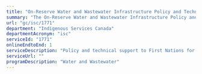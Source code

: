 ```yaml
---
title: "On-Reserve Water and Wastewater Infrastructure Policy and Technical Support"
summary: "The On-Reserve Water and Wastewater Infrastructure Policy and Technical Support service from Indigenous Services Canada is available end-to-end online, according to the GC Service Inventory."
url: "gc/isc/1771"
department: "Indigenous Services Canada"
departmentAcronym: "isc"
serviceId: "1771"
onlineEndtoEnd: 1
serviceDescription: "Policy and technical support to First Nations for the planning, procurement, design, acquisition, construction, operation, maintenance, monitoring and decommissioning of water and wastewater community infrastructure"
serviceUrl: ""
programDescription: "Water and Wastewater"
---
```

